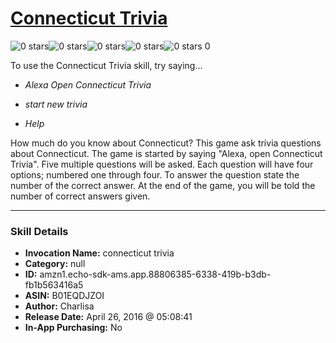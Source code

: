 # [Connecticut Trivia](http://alexa.amazon.com/#skills/amzn1.echo-sdk-ams.app.88806385-6338-419b-b3db-fb1b563416a5)
![0 stars](../../images/ic_star_border_black_18dp_1x.png)![0 stars](../../images/ic_star_border_black_18dp_1x.png)![0 stars](../../images/ic_star_border_black_18dp_1x.png)![0 stars](../../images/ic_star_border_black_18dp_1x.png)![0 stars](../../images/ic_star_border_black_18dp_1x.png) 0

To use the Connecticut Trivia skill, try saying...

* *Alexa Open Connecticut Trivia*

* *start new trivia*

* *Help*

How much do you know about Connecticut? This game ask trivia questions about Connecticut. The game is started by saying "Alexa, open Connecticut Trivia". Five multiple questions will be asked. Each question will have four options; numbered one through four. To answer the question state the number of the correct answer. At the end of the game, you will be told the number of correct answers given.

***

### Skill Details

* **Invocation Name:** connecticut trivia
* **Category:** null
* **ID:** amzn1.echo-sdk-ams.app.88806385-6338-419b-b3db-fb1b563416a5
* **ASIN:** B01EQDJZOI
* **Author:** Charlisa
* **Release Date:** April 26, 2016 @ 05:08:41
* **In-App Purchasing:** No

